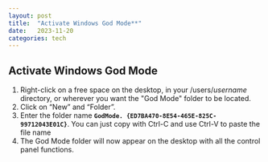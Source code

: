 ```yaml
---
layout: post
title:  "Activate Windows God Mode**"
date:   2023-11-20
categories: tech
---
```


## Activate Windows God Mode

1. Right-click on a free space on the desktop, in your /users/_username_ directory,  or wherever you want the "God Mode" folder to be located. 
2. Click on “New” and “Folder”.
3. Enter the folder name **`GodMode. {ED7BA470-8E54-465E-825C-99712043E01C}`**. You can just copy with Ctrl-C and use Ctrl-V to paste the file name
4. The God Mode folder will now appear on the desktop with all the control panel functions.
